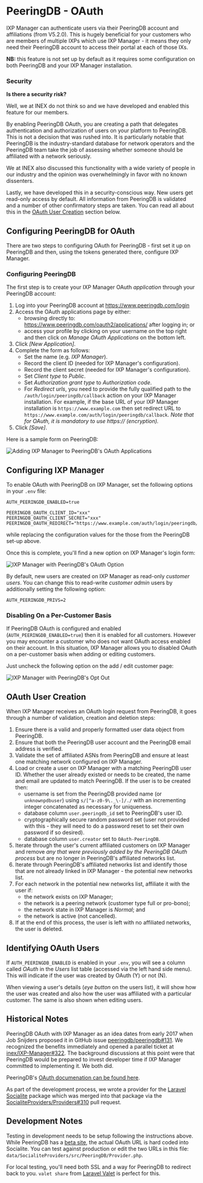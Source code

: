 # PeeringDB - OAuth

IXP Manager can authenticate users via their PeeringDB account and affiliations (from V5.2.0). This is hugely beneficial for your customers who are members of multiple IXPs which use IXP Manager - it means they only need their PeeringDB account to access their portal at each of those IXs.

**NB:** this feature is not set up by default as it requires some configuration on both PeeringDB and your IXP Manager installation.

### Security

**Is there a security risk?**

Well, we at INEX do not think so and we have developed and enabled this feature for our members.

By enabling PeeringDB OAuth, you are creating a path that delegates authentication and authorization of users on your platform to PeeringDB. This is not a decision that was rushed into. It is particularly notable that PeeringDB is the industry-standard database for network operators and the PeeringDB team take the job of assessing whether someone should be affiliated with a network seriously.

We at INEX also discussed this functionality with a wide variety of people in our industry and the opinion was overwhelmingly in favor with no known dissenters.

Lastly, we have developed this in a security-conscious way. New users get read-only access by default. All information from PeeringDB is validated and a number of other confirmatory steps are taken. You can read all about this in the [OAuth User Creation](./peeringdb-oauth.md#oauth-user-creation) section below.


## Configuring PeeringDB for OAuth

There are two steps to configuring OAuth for PeeringDB - first set it up on PeeringDB and then, using the tokens generated there, configure IXP Manager.

### Configuring PeeringDB

The first step is to create your IXP Manager OAuth *application* through your PeeringDB account:

1. Log into your PeeringDB account at https://www.peeringdb.com/login
2. Access the OAuth applications page by either:
    * browsing directly to: https://www.peeringdb.com/oauth2/applications/ after logging in; or
    * access your profile by clicking on your username on the top right and then click on *Manage OAuth Applications* on the bottom left.
3. Click *[New Application]*.
4. Complete the form as follows:
    * Set the name (e.g. *IXP Manager*).
    * Record the client ID (needed for IXP Manager's configuration).
    * Record the client secret (needed for IXP Manager's configuration).
    * Set *Client type* to *Public*.
    * Set *Authorization grant type* to *Authorization code*.
    * For *Redirect urls*, you need to provide the fully qualified path to the `/auth/login/peeringdb/callback` action on your IXP Manager installation. For example, if the base URL of your IXP Manager installation is `https://www.example.com` then set redirect URL to `https://www.example.com/auth/login/peeringdb/callback`. *Note that for OAuth, it is mandatory to use https:// (encryption).*
5. Click *[Save]*.

Here is a sample form on PeeringDB:

![Adding IXP Manager to PeeringDB's OAuth Applications](img/peeringdb-oauth-pdb-setup.png)

## Configuring IXP Manager

To enable OAuth with PeeringDB on IXP Manager, set the following options in your `.env` file:

```
AUTH_PEERINGDB_ENABLED=true

PEERINGDB_OAUTH_CLIENT_ID="xxx"
PEERINGDB_OAUTH_CLIENT_SECRET="xxx"
PEERINGDB_OAUTH_REDIRECT="https://www.example.com/auth/login/peeringdb/callback"
```

while replacing the configuration values for the those from the PeeringDB set-up above.

Once this is complete, you'll find a new option on IXP Manager's login form:

![IXP Manager with PeeringDB's OAuth Option](img/peeringdb-oauth-pdb-login.png)

By default, new users are created on IXP Manager as read-only *customer users*. You can change this to read-write *customer admin* users by additionally setting the following option:

```
AUTH_PEERINGDB_PRIVS=2
```


### Disabling On a Per-Customer Basis

If PeeringDB OAuth is configured and enabled (`AUTH_PEERINGDB_ENABLED=true`) then it is enabled for all customers. However you may encounter a customer who does not want OAuth access enabled on their account. In this situation, IXP Manager allows you to disabled OAuth on a per-customer basis when adding or editing customers.

Just uncheck the following option on the add / edit customer page:

![IXP Manager with PeeringDB's Opt Out](img/peeringdb-oauth-pdb-opt-out.png)


## OAuth User Creation

When IXP Manager receives an OAuth login request from PeeringDB, it goes through a number of validation, creation and deletion steps:

1. Ensure there is a valid and properly formatted user data object from PeeringDB.
2. Ensure that both the PeeringDB user account and the PeeringDB email address is verified.
3. Validate the set of affiliated ASNs from PeeringDB and ensure at least one matching network configured on IXP Manager.
4. Load or create a user on IXP Manager with a matching PeeringDB user ID. Whether the user already existed or needs to be created, the name and email are updated to match PeeringDB. If the user is to be created then:
    * username is set from the PeeringDB provided name (or `unknownpdbuser`) using `s/[^a-z0-9\._\-]/./` with an incrementing integer concatenated as necessary for uniqueness.
    * database column `user.peeringdb_id` set to PeeringDB's user ID.
    * cryptographically secure random password set (user not provided with this - they will need to do a password reset to set their own password if so desired).
    * database column `user.creator` set to `OAuth-PeeringDB`.
5. Iterate through the user's current affiliated customers on IXP Manager and remove *any that were previously added by the PeeringDB OAuth process* but are no longer in PeeringDB's affiliated networks list.
6. Iterate through PeeringDB's affiliated networks list and identify those that are not already linked in IXP Manager - the potential new networks list.
7. For each network in the potential new networks list, affiliate it with the user if:
    * the network exists on IXP Manager;
    * the network is a peering network (customer type full or pro-bono);
    * the network state in IXP Manager is *Normal*; and
    * the network is active (not cancelled).
8. If at the end of this process, the user is left with no affiliated networks, the user is deleted.


## Identifying OAuth Users

If `AUTH_PEERINGDB_ENABLED` is enabled in your `.env`, you will see a column called *OAuth* in the *Users* list table (accessed via the left hand side menu). This will indicate if the user was created by OAuth (Y) or not (N).

When viewing a user's details (<em>eye button</em> on the users list), it will show how the user was created and also how the user was affiliated with a particular customer. The same is also shown when editing users.

## Historical Notes

PeeringDB OAuth with IXP Manager as an idea dates from early 2017 when Job Snijders proposed it in GitHub issue [peeringdb/peeringdb#131](https://github.com/peeringdb/peeringdb/issues/131). We recognized the benefits immediately and opened a parallel ticket at [inex/IXP-Manager#322](https://github.com/inex/IXP-Manager/issues/322). The background discussions at this point were that PeeringDB would be prepared to invest developer time if IXP Manager committed to implementing it. We both did.

PeeringDB's [OAuth documenation can be found here](https://docs.peeringdb.com/oauth/).

As part of the development process, we wrote a provider for the [Laravel Socialite](https://laravel.com/docs/6.0/socialite) package which was merged into that package via the [SocialiteProviders/Providers#310](https://github.com/SocialiteProviders/Providers/pull/310) pull request.

## Development Notes

Testing in development needs to be setup following the instructions above. While PeeringDB has a [beta site](https://beta.peeringdb.com/), the actual OAuth URL is hard coded into Socialite. You can test against production or edit the two URLs in this file: `data/SocialiteProviders/src/PeeringDB/Provider.php`.

For local testing, you'll need both SSL and a way for PeeringDB to redirect back to you. `valet share` from [Laravel Valet](https://laravel.com/docs/6.0/valet) is perfect for this.
